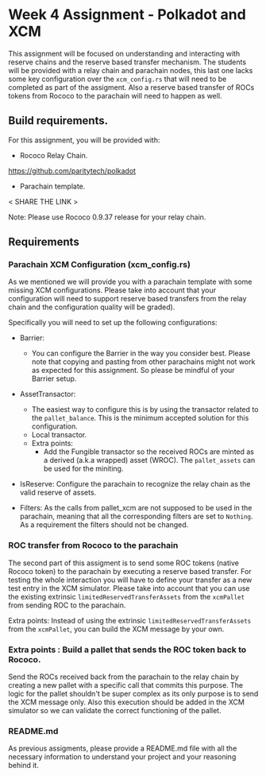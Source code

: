 # Week 4 Assignment - Polkadot and XCM

This assignment will be focused on understanding and interacting with reserve chains and the reserve based transfer mechanism. The students will be provided with a relay chain and parachain nodes, this last one lacks some key configuration over the `xcm_config.rs` that will need to be completed as part of the assigment. Also a reserve based transfer of ROCs tokens from Rococo to the parachain will need to happen as well.
## Build requirements.

For this assignment, you will be provided with:

- Rococo Relay Chain.

https://github.com/paritytech/polkadot

- Parachain template.

< SHARE THE LINK >

Note: Please use Rococo 0.9.37 release for your relay chain.
## Requirements

### Parachain XCM Configuration (xcm_config.rs)

As we mentioned we will provide you with a parachain template with some missing XCM configurations. Please take into account that your configuration will need to support reserve based transfers from the relay chain and the configuration quality will be graded). 

Specifically you will need to set up the following configurations:

- Barrier:
  - You can configure the Barrier in the way you consider best. Please note that copying and pasting from other parachains might not work as expected for this assignment. So please be mindful of your Barrier setup.
 
- AssetTransactor:
  - The easiest way to configure this is by using the transactor related to the `pallet_balance`. This is the minimum accepted solution for this configuration.
  - Local transactor.
  - Extra points: 
      - Add the Fungible transactor so the received ROCs are minted as a derived (a.k.a wrapped) asset (WROC). The `pallet_assets` can be used for the miniting.

- IsReserve: Configure the parachain to recognize the relay chain as the valid reserve of assets.

- Filters: As the calls from pallet_xcm are not supposed to be used in the parachain, meaning that all the corresponding filters are set to `Nothing`. As a requirement the filters should not be changed.

### ROC transfer from Rococo to the parachain

The second part of this assigment is to send some ROC tokens (native Rococo token) to the parachain by executing a reserve based transfer.
For testing the whole interaction you will have to define your transfer as a new test entry in the XCM simulator.
Please take into account that you can use the existing extrinsic `limitedReservedTransferAssets` from the `xcmPallet` from sending ROC to the parachain.

Extra points: Instead of using the extrinsic `limitedReservedTransferAssets` from the `xcmPallet`, you can build the XCM message by your own.
### Extra points : Build a pallet that sends the ROC token back to Rococo.

Send the ROCs received back from the parachain to the relay chain by creating a new pallet with a specific call that commits this purpose. The logic for the pallet shouldn't be super complex as its only purpose is to send the XCM message only.
Also this execution should be added in the XCM simulator so we can validate the correct functioning of the pallet.

### README.md

As previous assigments, please provide a README.md file with all the necessary information to understand your project and your reasoning behind it.

 
